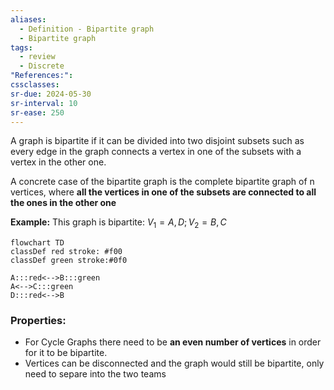 ```yaml
---
aliases:
  - Definition - Bipartite graph
  - Bipartite graph
tags:
  - review
  - Discrete
"References:": 
cssclasses:
sr-due: 2024-05-30
sr-interval: 10
sr-ease: 250
---
```


A graph is bipartite if it can be divided into two disjoint subsets such as every edge in the graph connects a vertex in one of the subsets with a vertex in the other one. 
 
 A concrete case of the bipartite graph is the complete bipartite graph of n vertices, where **all the vertices in one of the subsets are connected to all the ones in the other one**
 
 **Example:**
 This graph is bipartite: $V_1 = A,D; V_2 = B,C$ 
 
```mermaid
flowchart TD
classDef red stroke: #f00
classDef green stroke:#0f0

A:::red<-->B:::green
A<-->C:::green
D:::red<-->B
```

### Properties: 
+ For Cycle Graphs there need to be **an even number of vertices** in order for it to be bipartite.
+ Vertices can be disconnected and the graph would still be bipartite, only need to separe into the two teams

